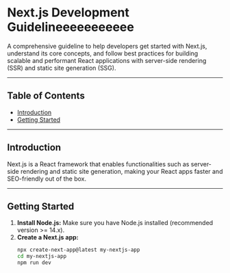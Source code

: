 # Next.js Development Guidelineeeeeeeeeee

A comprehensive guideline to help developers get started with Next.js, understand its core concepts, and follow best practices for building scalable and performant React applications with server-side rendering (SSR) and static site generation (SSG).

---

## Table of Contents

- [Introduction](#introduction)  
- [Getting Started](#getting-started)  
 

---

## Introduction

Next.js is a React framework that enables functionalities such as server-side rendering and static site generation, making your React apps faster and SEO-friendly out of the box.

---

## Getting Started

1. **Install Node.js:** Make sure you have Node.js installed (recommended version >= 14.x).  
2. **Create a Next.js app:**  
   ```bash
   npx create-next-app@latest my-nextjs-app
   cd my-nextjs-app
   npm run dev
